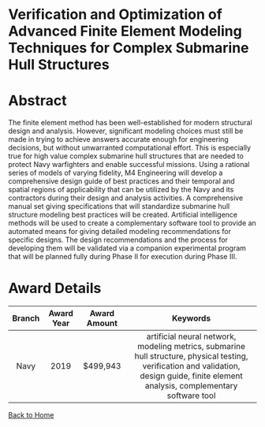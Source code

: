 
Verification and Optimization of Advanced Finite Element Modeling Techniques for Complex Submarine Hull Structures
==================================================================================================================

# Abstract


The finite element method has been well-established for modern structural design and analysis. However, significant modeling choices must still be made in trying to achieve answers accurate enough for engineering decisions, but without unwarranted computational effort. This is especially true for high value complex submarine hull structures that are needed to protect Navy warfighters and enable successful missions. Using a rational series of models of varying fidelity, M4 Engineering will develop a comprehensive design guide of best practices and their temporal and spatial regions of applicability that can be utilized by the Navy and its contractors during their design and analysis activities. A comprehensive manual set giving specifications that will standardize submarine hull structure modeling best practices will be created. Artificial intelligence methods will be used to create a complementary software tool to provide an automated means for giving detailed modeling recommendations for specific designs. The design recommendations and the process for developing them will be validated via a companion experimental program that will be planned fully during Phase II for execution during Phase III.  

# Award Details

|Branch|Award Year|Award Amount|Keywords|
| :---: | :---: | :---: | :---: |
|Navy|2019|$499,943|artificial neural network, modeling metrics, submarine hull structure, physical testing, verification and validation, design guide, finite element analysis, complementary software tool|
  
  


[Back to Home](https://github.com/chrischow/dod_sbir_awards/Reports/DJ/#1944)